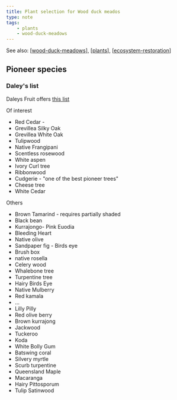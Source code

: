```yaml
---
title: Plant selection for Wood duck meados
type: note
tags: 
    - plants
    - wood-duck-meadows
---
```


See also: [[wood-duck-meadows]], [[plants]], [[ecosystem-restoration]]

## Pioneer species

### Daley's list

Daleys Fruit offers [this list](https://www.daleysfruit.com.au/Shop/Pioneer-Plants.html)

Of interest

- Red Cedar - 
- Grevillea Silky Oak
- Grevillea White Oak
- Tulipwood
- Native Frangipani
- Scentless rosewood
- White aspen
- Ivory Curl tree
- Ribbonwood
- Cudgerie - "one of the best pioneer trees"
- Cheese tree 
- White Cedar 

Others

- Brown Tamarind - requires partially shaded
- Black bean
- Kurrajongo- Pink Euodia 
- Bleeding Heart 
- Native olive
- Sandpaper fig - Birds eye
- Brush box
- native rosella
- Celery wood
- Whalebone tree
- Turpentine tree 
- Hairy Birds Eye 
- Native Mulberry
- Red kamala
- ...
- Lilly Pilly
- Red olive berry
- Brown kurrajong 
- Jackwood
- Tuckeroo
- Koda
- White Bolly Gum
- Batswing coral
- Silvery myrtle 
- Scurb turpentine
- Queensland Maple 
- Macaranga 
- Hairy Pittosporum 
- Tulip Satinwood


[//begin]: # "Autogenerated link references for markdown compatibility"
[wood-duck-meadows]: wood-duck-meadows "Wood duck meadows"
[plants]: plants/plants "Plants"
[ecosystem-restoration]: ecosystem-restoration "Ecosystem restoration (aka bush regneration)"
[//end]: # "Autogenerated link references"